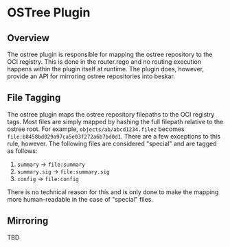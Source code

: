 # OSTree Plugin

## Overview
The ostree plugin is responsible for mapping the ostree repository to the OCI registry. This is done in the router.rego
and no routing execution happens within the plugin itself at runtime. The plugin does, however, provide an API for mirroring
ostree repositories into beskar.

## File Tagging
The ostree plugin maps the ostree repository filepaths to the OCI registry tags. Most files are simply mapped by hashing
the full filepath relative to the ostree root. For example, `objects/ab/abcd1234.filez` becomes `file:b8458bd029a97ca5e03f272a6b7bd0d1`.
There are a few exceptions to this rule, however. The following files are considered "special" and are tagged as follows:
1. `summary` -> `file:summary`
2. `summary.sig` -> `file:summary.sig`
3. `config` -> `file:config`

There is no technical reason for this and is only done to make the mapping more human-readable in the case of "special"
files.

## Mirroring
TBD